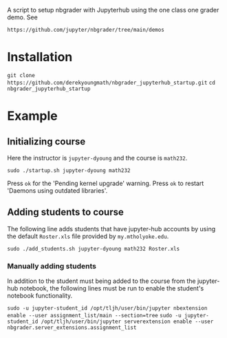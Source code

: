 A script to setup nbgrader with Jupyterhub using the one class one grader demo. See

`https://github.com/jupyter/nbgrader/tree/main/demos`

# Installation

`git clone https://github.com/derekyoungmath/nbgrader_jupyterhub_startup.git`
`cd nbgrader_jupyterhub_startup`

# Example

## Initializing course

Here the instructor is `jupyter-dyoung` and the course is `math232`.

`sudo ./startup.sh jupyter-dyoung math232`

Press `ok` for the 'Pending kernel upgrade' warning.
Press `ok` to restart 'Daemons using outdated libraries'.

## Adding students to course

The following line adds students that have jupyter-hub accounts by using the
default `Roster.xls` file provided by `my.mtholyoke.edu`.

`sudo ./add_students.sh jupyter-dyoung math232 Roster.xls`

### Manually adding students

In addition to the student must being added to the course from the jupyter-hub
notebook, the following lines must be run to enable the student's notebook
functionality. 

`sudo -u jupyter-student_id /opt/tljh/user/bin/jupyter nbextension enable --user assignment_list/main --section=tree`
`sudo -u jupyter-student_id /opt/tljh/user/bin/jupyter serverextension enable --user nbgrader.server_extensions.assignment_list`
